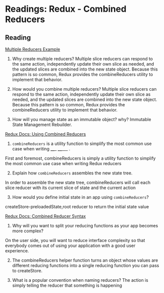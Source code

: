 Readings: Redux - Combined Reducers
===================================

Reading
-------

[Multiple Reducers Example](https://www.youtube.com/watch?v=gBER4Or86hE)

1. Why create multiple reducers?
Multiple slice reducers can respond to the same action, independently update their own slice as needed, and the updated slices are combined into the new state object. Because this pattern is so common, Redux provides the combineReducers utility to implement that behavior.

2. How would you combine multiple reducers?
Multiple slice reducers can respond to the same action, independently update their own slice as needed, and the updated slices are combined into the new state object. Because this pattern is so common, Redux provides the combineReducers utility to implement that behavior.

3. How will you manage state as an immutable object? why?
Immutable State Management Rebuilder.

[Redux Docs: Using Combined Reducers](https://redux.js.org/recipes/structuring-reducers/using-combinereducers/)

1. `combineReducers` is a utility function to simplify the most common use case when writing **\_\_**\_ **\_\_**\_\_\_ .

First and foremost, combineReducers is simply a utility function to simplify the most common use case when writing Redux reducers

2. Explain how `combineReducers` assembles the new state tree.

 In order to assemble the new state tree, combineReducers will call each slice reducer with its current slice of state and the current action

3. How would you define initial state in an app using `combineReducers`?

createStore-preloadedState,root reducer to return the initial state value 

[Redux Docs: Combined Reducer Syntax](https://redux.js.org/api/combinereducers/)

1. Why will you want to split your reducing functions as your app becomes more complex?

On the user side, you will want to reduce interface complexity so that everybody comes out of using your application with a good user experience.

2. The combineReducers helper function turns an object whose values are different reducing functions into a single reducing function you can pass to createStore.

3. What is a popular convention when naming reducers?
The action is simply telling the reducer that something is happening
